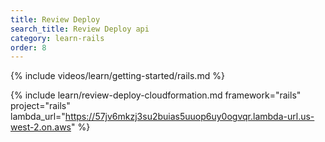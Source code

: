 ```yaml
---
title: Review Deploy
search_title: Review Deploy api
category: learn-rails
order: 8
---
```


{% include videos/learn/getting-started/rails.md %}

{% include learn/review-deploy-cloudformation.md framework="rails" project="rails" lambda_url="https://57jv6mkzj3su2buias5uuop6uy0ogvqr.lambda-url.us-west-2.on.aws" %}
